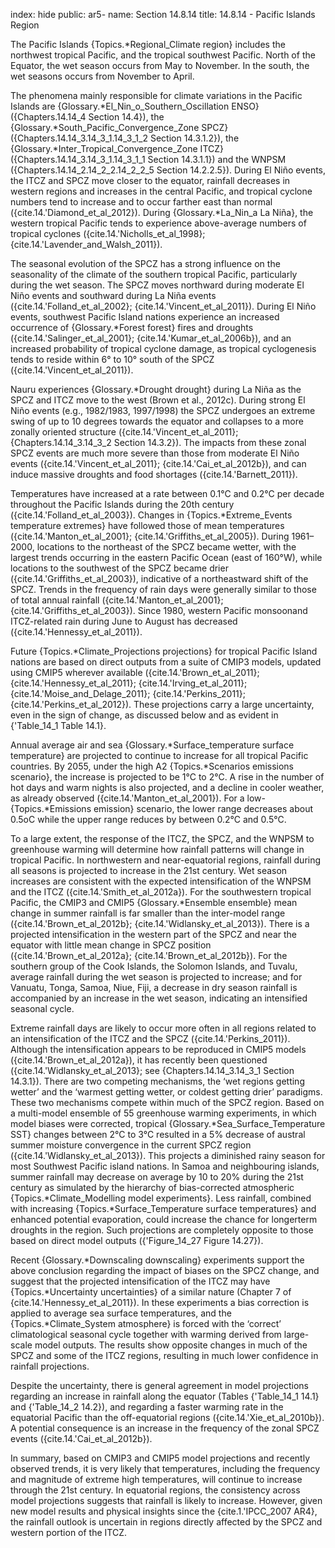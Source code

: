 index: hide
public: ar5-
name: Section 14.8.14
title: 14.8.14 - Pacific Islands Region

The Pacific Islands {Topics.*Regional_Climate region} includes the northwest tropical Pacific, and the tropical southwest Pacific. North of the Equator, the wet season occurs from May to November. In the south, the wet seasons occurs from November to April.

The phenomena mainly responsible for climate variations in the Pacific Islands are {Glossary.*El_Nin_o_Southern_Oscillation ENSO} ({Chapters.14.14_4 Section 14.4}), the {Glossary.*South_Pacific_Convergence_Zone SPCZ} ({Chapters.14.14_3.14_3_1.14_3_1_2 Section 14.3.1.2}), the {Glossary.*Inter_Tropical_Convergence_Zone ITCZ} ({Chapters.14.14_3.14_3_1.14_3_1_1 Section 14.3.1.1}) and the WNPSM ({Chapters.14.14_2.14_2_2.14_2_2_5 Section 14.2.2.5}). During El Niño events, the ITCZ and SPCZ move closer to the equator, rainfall decreases in western regions and increases in the central Pacific, and tropical cyclone numbers tend to increase and to occur farther east than normal ({cite.14.'Diamond_et_al_2012}). During {Glossary.*La_Nin_a La Niña}, the western tropical Pacific tends to experience above-average numbers of tropical cyclones ({cite.14.'Nicholls_et_al_1998}; {cite.14.'Lavender_and_Walsh_2011}).

The seasonal evolution of the SPCZ has a strong influence on the seasonality of the climate of the southern tropical Pacific, particularly during the wet season. The SPCZ moves northward during moderate El Niño events and southward during La Niña events ({cite.14.'Folland_et_al_2002}; {cite.14.'Vincent_et_al_2011}). During El Niño events, southwest Pacific Island nations experience an increased occurrence of {Glossary.*Forest forest} fires and droughts ({cite.14.'Salinger_et_al_2001}; {cite.14.'Kumar_et_al_2006b}), and an increased probability of tropical cyclone damage, as tropical cyclogenesis tends to reside within 6° to 10° south of the SPCZ ({cite.14.'Vincent_et_al_2011}).

Nauru experiences {Glossary.*Drought drought} during La Niña as the SPCZ and ITCZ move to the west (Brown et al., 2012c). During strong El Niño events (e.g., 1982/1983, 1997/1998) the SPCZ undergoes an extreme swing of up to 10 degrees towards the equator and collapses to a more zonally oriented structure ({cite.14.'Vincent_et_al_2011}; {Chapters.14.14_3.14_3_2 Section 14.3.2}). The impacts from these zonal SPCZ events are much more severe than those from moderate El Niño events ({cite.14.'Vincent_et_al_2011}; {cite.14.'Cai_et_al_2012b}), and can induce massive droughts and food shortages ({cite.14.'Barnett_2011}).

Temperatures have increased at a rate between 0.1°C and 0.2°C per decade throughout the Pacific Islands during the 20th century ({cite.14.'Folland_et_al_2003}). Changes in {Topics.*Extreme_Events temperature extremes} have followed those of mean temperatures ({cite.14.'Manton_et_al_2001}; {cite.14.'Griffiths_et_al_2005}). During 1961–2000, locations to the northeast of the SPCZ became wetter, with the largest trends occurring in the eastern Pacific Ocean (east of 160°W), while locations to the southwest of the SPCZ became drier ({cite.14.'Griffiths_et_al_2003}), indicative of a northeastward shift of the SPCZ. Trends in the frequency of rain days were generally similar to those of total annual rainfall ({cite.14.'Manton_et_al_2001}; {cite.14.'Griffiths_et_al_2003}). Since 1980, western Pacific monsoonand ITCZ-related rain during June to August has decreased ({cite.14.'Hennessy_et_al_2011}).

Future {Topics.*Climate_Projections projections} for tropical Pacific Island nations are based on direct outputs from a suite of CMIP3 models, updated using CMIP5 wherever available ({cite.14.'Brown_et_al_2011}; {cite.14.'Hennessy_et_al_2011}; {cite.14.'Irving_et_al_2011}; {cite.14.'Moise_and_Delage_2011}; {cite.14.'Perkins_2011}; {cite.14.'Perkins_et_al_2012}). These projections carry a large uncertainty, even in the sign of change, as discussed below and as evident in {'Table_14_1 Table 14.1}.

Annual average air and sea {Glossary.*Surface_temperature surface temperature} are projected to continue to increase for all tropical Pacific countries. By 2055, under the high A2 {Topics.*Scenarios emissions scenario}, the increase is projected to be 1°C to 2°C. A rise in the number of hot days and warm nights is also projected, and a decline in cooler weather, as already observed ({cite.14.'Manton_et_al_2001}). For a low-{Topics.*Emissions emission} scenario, the lower range decreases about 0.5oC while the upper range reduces by between 0.2°C and 0.5°C.

To a large extent, the response of the ITCZ, the SPCZ, and the WNPSM to greenhouse warming will determine how rainfall patterns will change in tropical Pacific. In northwestern and near-equatorial regions, rainfall during all seasons is projected to increase in the 21st century. Wet season increases are consistent with the expected intensification of the WNPSM and the ITCZ ({cite.14.'Smith_et_al_2012a}). For the southwestern tropical Pacific, the CMIP3 and CMIP5 {Glossary.*Ensemble ensemble} mean change in summer rainfall is far smaller than the inter-model range ({cite.14.'Brown_et_al_2012b}; {cite.14.'Widlansky_et_al_2013}). There is a projected intensification in the western part of the SPCZ and near the equator with little mean change in SPCZ position ({cite.14.'Brown_et_al_2012a}; {cite.14.'Brown_et_al_2012b}). For the southern group of the Cook Islands, the Solomon Islands, and Tuvalu, average rainfall during the wet season is projected to increase; and for Vanuatu, Tonga, Samoa, Niue, Fiji, a decrease in dry season rainfall is accompanied by an increase in the wet season, indicating an intensified seasonal cycle.

Extreme rainfall days are likely to occur more often in all regions related to an intensification of the ITCZ and the SPCZ ({cite.14.'Perkins_2011}). Although the intensification appears to be reproduced in CMIP5 models ({cite.14.'Brown_et_al_2012a}), it has recently been questioned ({cite.14.'Widlansky_et_al_2013}; see {Chapters.14.14_3.14_3_1 Section 14.3.1}). There are two competing mechanisms, the ‘wet regions getting wetter’ and the ‘warmest getting wetter, or coldest getting drier’ paradigms. These two mechanisms compete within much of the SPCZ region. Based on a multi-model ensemble of 55 greenhouse warming experiments, in which model biases were corrected, tropical {Glossary.*Sea_Surface_Temperature SST} changes between 2°C to 3°C resulted in a 5% decrease of austral summer moisture convergence in the current SPCZ region ({cite.14.'Widlansky_et_al_2013}). This projects a diminished rainy season for most Southwest Pacific island nations. In Samoa and neighbouring islands, summer rainfall may decrease on average by 10 to 20% during the 21st century as simulated by the hierarchy of bias-corrected atmospheric {Topics.*Climate_Modelling model experiments}. Less rainfall, combined with increasing {Topics.*Surface_Temperature surface temperatures} and enhanced potential evaporation, could increase the chance for longerterm droughts in the region. Such projections are completely opposite to those based on direct model outputs ({'Figure_14_27 Figure 14.27}).

Recent {Glossary.*Downscaling downscaling} experiments support the above conclusion regarding the impact of biases on the SPCZ change, and suggest that the projected intensification of the ITCZ may have {Topics.*Uncertainty uncertainties} of a similar nature (Chapter 7 of {cite.14.'Hennessy_et_al_2011}). In these experiments a bias correction is applied to average sea surface temperatures, and the {Topics.*Climate_System atmosphere} is forced with the ‘correct’ climatological seasonal cycle together with warming derived from large-scale model outputs. The results show opposite changes in much of the SPCZ and some of the ITCZ regions, resulting in much lower confidence in rainfall projections.

Despite the uncertainty, there is general agreement in model projections regarding an increase in rainfall along the equator (Tables {'Table_14_1 14.1} and {'Table_14_2 14.2}), and regarding a faster warming rate in the equatorial Pacific than the off-equatorial regions ({cite.14.'Xie_et_al_2010b}). A potential consequence is an increase in the frequency of the zonal SPCZ events ({cite.14.'Cai_et_al_2012b}).

In summary, based on CMIP3 and CMIP5 model projections and recently observed trends, it is very likely that temperatures, including the frequency and magnitude of extreme high temperatures, will continue to increase through the 21st century. In equatorial regions, the consistency across model projections suggests that rainfall is likely to increase. However, given new model results and physical insights since the {cite.1.'IPCC_2007 AR4}, the rainfall outlook is uncertain in regions directly affected by the SPCZ and western portion of the ITCZ.
